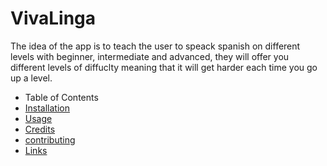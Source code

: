 # VivaLinga
The idea of the app is to teach the user to speack spanish on different levels with beginner, intermediate and advanced, they will offer you different levels of diffuclty meaning that it will get harder each time you go up a level.

- Table of Contents
- [Installation](##installation)
- [Usage](##Usage)
- [Credits](##Credits)
- [contributing](##contributing)
- [Links](##Links)


